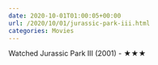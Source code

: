 ```yaml
---
date: 2020-10-01T01:00:05+00:00
url: /2020/10/01/jurassic-park-iii.html
categories: Movies
---
```

Watched Jurassic Park III (2001) - ★★★




